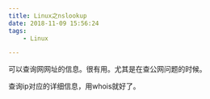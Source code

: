 ```yaml
---
title: Linux之nslookup
date: 2018-11-09 15:56:24
tags:
	- Linux

---
```






可以查询网网址的信息。很有用。尤其是在查公网问题的时候。

查询ip对应的详细信息，用whois就好了。

